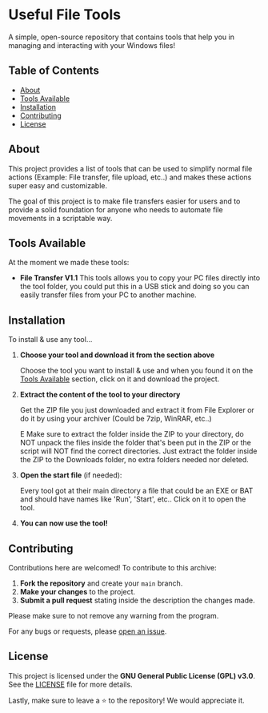 # Useful File Tools

A simple, open-source repository that contains tools that help you in managing and interacting with your Windows files!

## Table of Contents
- [About](#about)
- [Tools Available](#tools-available)
- [Installation](#installation)
- [Contributing](#contributing)
- [License](#license)

## About

This project provides a list of tools that can be used to simplify normal file actions (Example: File transfer, file upload, etc..) and makes these actions super easy and customizable.

The goal of this project is to make file transfers easier for users and to provide a solid foundation for anyone who needs to automate file movements in a scriptable way.

## Tools Available

At the moment we made these tools:
- **File Transfer V1.1**
  This tools allows you to copy your PC files directly into the tool folder, you could put this in a USB stick and doing so you can easily transfer files from your PC to another machine.

## Installation

To install & use any tool...

1. **Choose your tool and download it from the section above**
   
   Choose the tool you want to install & use and when you found it on the [Tools Available](#tools-available) section, click on it and download the project.

2. **Extract the content of the tool to your directory**

   Get the ZIP file you just downloaded and extract it from File Explorer or do it by using your archiver (Could be 7zip, WinRAR, etc..)

   E Make sure to extract the folder inside the ZIP to your directory, do NOT unpack the files inside the folder that's been put in the ZIP or the script will NOT find the correct directories. Just extract the folder inside the ZIP to the Downloads folder, no extra folders needed nor deleted.

4. **Open the start file** (if needed):

   Every tool got at their main directory a file that could be an EXE or BAT and should have names like 'Run', 'Start', etc..
   Click on it to open the tool.

6. **You can now use the tool!**

## Contributing

Contributions here are welcomed! To contribute to this archive:

1. **Fork the repository** and create your `main` branch.
2. **Make your changes** to the project.
3. **Submit a pull request** stating inside the description the changes made.

Please make sure to not remove any warning from the program.

For any bugs or requests, please [open an issue](https://github.com/TheBatchMaster/UsefulFileTools/issues).

## License

This project is licensed under the **GNU General Public License (GPL) v3.0**. See the [LICENSE](LICENSE) file for more details.


Lastly, make sure to leave a ⭐ to the repository! We would appreciate it.
